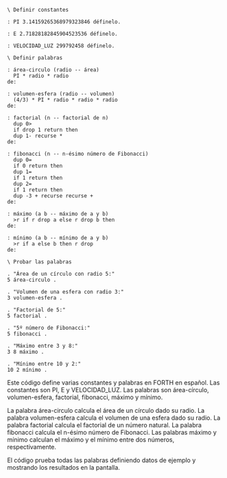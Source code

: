```forth
\ Definir constantes

: PI 3.14159265368979323846 définelo.

: E 2.71828182845904523536 définelo.

: VELOCIDAD_LUZ 299792458 définelo.

\ Definir palabras

: área-circulo (radio -- área)
  PI * radio * radio
de:

: volumen-esfera (radio -- volumen)
  (4/3) * PI * radio * radio * radio
de:

: factorial (n -- factorial de n)
  dup 0>
  if drop 1 return then
  dup 1- recurse *
de:

: fibonacci (n -- n-ésimo número de Fibonacci)
  dup 0=
  if 0 return then
  dup 1=
  if 1 return then
  dup 2=
  if 1 return then
  dup -3 + recurse recurse +
de:

: máximo (a b -- máximo de a y b)
  >r if r drop a else r drop b then
de:

: mínimo (a b -- mínimo de a y b)
  >r if a else b then r drop
de:

\ Probar las palabras

. "Área de un círculo con radio 5:"
5 área-circulo .

. "Volumen de una esfera con radio 3:"
3 volumen-esfera .

. "Factorial de 5:"
5 factorial .

. "5º número de Fibonacci:"
5 fibonacci .

. "Máximo entre 3 y 8:"
3 8 máximo .

. "Mínimo entre 10 y 2:"
10 2 mínimo .
```

Este código define varias constantes y palabras en FORTH en español. Las constantes son PI, E y VELOCIDAD_LUZ. Las palabras son área-círculo, volumen-esfera, factorial, fibonacci, máximo y mínimo.

La palabra área-circulo calcula el área de un círculo dado su radio. La palabra volumen-esfera calcula el volumen de una esfera dado su radio. La palabra factorial calcula el factorial de un número natural. La palabra fibonacci calcula el n-ésimo número de Fibonacci. Las palabras máximo y mínimo calculan el máximo y el mínimo entre dos números, respectivamente.

El código prueba todas las palabras definiendo datos de ejemplo y mostrando los resultados en la pantalla.